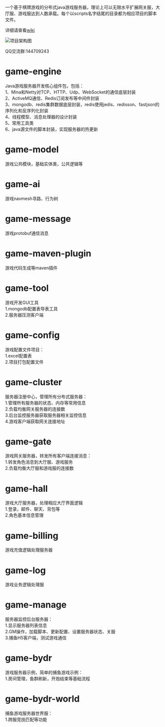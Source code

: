 一个基于棋牌游戏的分布式java游戏服务器，理论上可以无限水平扩展网关服，大厅服、游戏服达到人数承载。每个以scripts名字结尾的目录都为相应项目的脚本文件。

详细请查看[wiki](https://github.com/jzyong/game-server/wiki)

![项目架构图](https://raw.githubusercontent.com/jzyong/game-server/master/game-config/src/main/resources/image/server-architecture.jpg)

QQ交流群:144709243
		
# game-engine
Java游戏服务器开发核心组件包，包括：<br>
1、Mina和Netty对TCP、HTTP、Udp、WebSocket的通信底层封装<br>
2、ActiveMQ通信、Redis订阅发布等中间件封装<br>
3、mongodb、redis集群数据底层封装，redis使用jedis、redisson、fastjson的序列化和反序列化封装<br>
4、线程模型、消息处理器的设计封装<br>
5、常用工具类<br>
6、java源文件的脚本封装，实现服务器的热更新<br>

# game-model
游戏公共模块，基础实体类，公共逻辑等

# game-ai
游戏navmesh寻路、行为树

# game-message
游戏protobuf通信消息

# game-maven-plugin
游戏代码生成等maven插件

# game-tool
游戏开发GUI工具<br>
1.mongodb配置表导表工具<br>
2.服务器压测客户端<br>

# game-config
游戏配置文件项目：<br>
1.excel配置表<br>
2.项目打包配置文件<br>

# game-cluster
服务器注册中心，管理所有分布式服务器：<br>
1.管理所有服务器的状态、内存等常用信息<br>
2.负载均衡网关服务器的连接数<br>
3.后台监控服务器获取服务器相关监控信息<br>
4.游戏客户端获取网关连接地址<br>

# game-gate
游戏网关服务器，转发所有客户端连接消息：<br>
1.转发角色消息到大厅服、游戏服务<br>
2.负载均衡大厅服和游戏服的连接数<br>

# game-hall
游戏大厅服务器，处理相应大厅界面逻辑<br>
1.登录，邮件、聊天、背包等<br>
2.角色基本信息管理<br>

# game-billing
游戏充值逻辑处理服务器<br>

# game-log
游戏业务逻辑处理服<br>

# game-manage
服务器监控后台服务器：<br>
1.显示服务器列表信息<br>
2.GM操作，加载脚本、更新配置、设置服务器状态、关服<br>
3.捕鱼H5客户端，测试游戏通信<br>

# game-bydr
游戏服务器示例，简单的捕鱼游戏示例：<br>
1.房间管理，鱼群刷新，开炮结束等基础流程<br>

# game-bydr-world
捕鱼游戏服务器世界服：<br>
1.跨服竞技匹配等功能<br>

